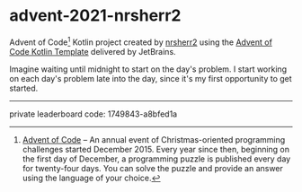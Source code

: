# advent-2021-nrsherr2

Advent of Code[^aoc] Kotlin project created by [nrsherr2][github] using the [Advent of Code Kotlin Template][template] delivered by JetBrains.

Imagine waiting until midnight to start on the day's problem. I start working on each day's problem late into the day, since it's my first opportunity to get started.

---

private leaderboard code: 1749843-a8bfed1a


[^aoc]:
    [Advent of Code][aoc] – An annual event of Christmas-oriented programming challenges started December 2015.
    Every year since then, beginning on the first day of December, a programming puzzle is published every day for twenty-four days.
    You can solve the puzzle and provide an answer using the language of your choice.

[aoc]: https://adventofcode.com
[docs]: https://kotlinlang.org/docs/home.html
[github]: https://github.com/nrsherr2
[issues]: https://github.com/kotlin-hands-on/advent-of-code-kotlin-template/issues
[kotlin]: https://kotlinlang.org
[slack]: https://surveys.jetbrains.com/s3/kotlin-slack-sign-up
[template]: https://github.com/kotlin-hands-on/advent-of-code-kotlin-template
